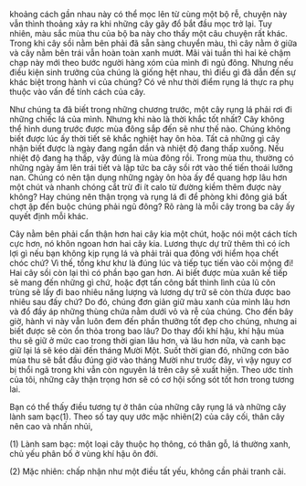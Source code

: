 khoảng cách gần nhau này có thể mọc lên từ cùng một bộ rễ, chuyện này vẫn thình thoảng xảy ra khi những cây gãy đổ bắt đầu mọc trở lại. Tuy nhiên, màu sắc mùa thu của bộ ba này cho thấy một câu chuyện rất khác. Trong khi cây sồi nằm bên phải đã sẵn sàng chuyển màu, thì cây nằm ở giữa và cây nằm bên trái vẫn hoàn toàn xanh mướt. Mãi vài tuần thì hai kẻ chậm chạp này mới theo bước người hàng xóm của mình đi ngủ đông. Nhưng nếu điều kiện sinh trưởng của chúng là giống hệt nhau, thì điều gì đã dẫn đến sự khác biệt trong hành vi của chúng? Có vẻ như thời điểm rụng lá thực ra phụ thuộc vào vấn đề tính cách của cây.

Như chúng ta đã biết trong những chương trước, một cây rụng lá phải rơi đi những chiếc lá của mình. Nhưng khi nào là thời khắc tốt nhất? Cây không thể hình dung trước được mùa đông sắp đến sẽ như thế nào. Chúng không biết được lúc ấy thời tiết sẽ khắc nghiệt hay ôn hòa. Tất cả những gì cây nhận biết được là ngày đang ngắn dần và nhiệt độ đang thấp xuống. Nếu nhiệt độ đang hạ thấp, vậy đúng là mùa đông rồi. Trong mùa thu, thường có những ngày ấm lên trái tiết và lập tức ba cây sồi rớt vào thế tiến thoái lưỡng nan. Chúng có nên tận dụng những ngày ôn hòa ấy để quang hợp lâu hơn một chút và nhanh chóng cắt trừ đi ít calo từ đường kiềm thêm được này không? Hay chúng nên thận trọng và rụng lá đi để phòng khi đông giá bất chợt ập đến buộc chúng phải ngủ đông? Rõ ràng là mỗi cây trong ba cây ấy quyết định mỗi khác.

Cây nằm bên phải cẩn thận hơn hai cây kia một chút, hoặc nói một cách tích cực hơn, nó khôn ngoan hơn hai cây kia. Lương thực dự trữ thêm thì có ích lợi gì nếu bạn không kịp rụng lá và phải trải qua đông với hiểm họa chết chóc chứ? Vì thế, tổng khư khư là đúng lúc và tiếp tục tiến vào cõi mộng đi! Hai cây sồi còn lại thì có phần bạo gan hơn. Ai biết được mùa xuân kế tiếp sẽ mang đến những gì chứ, hoặc đợt tấn công bất thình lình của lũ côn trùng sẽ lấy đi bao nhiêu năng lượng và lương dự trữ sẽ còn thừa được bao nhiêu sau đấy chứ? Do đó, chúng đơn giản giữ màu xanh của mình lâu hơn và đổ đầy áp những thùng chứa nằm dưới vỏ và rễ của chúng. Cho đến bây giờ, hành vi này vẫn luôn đem đến phần thưởng tốt đẹp cho chúng, nhưng ai biết được sẽ còn ổn thỏa trong bao lâu? Do thay đổi khí hậu, khí hậu mùa thu sẽ giữ ở mức cao trong thời gian lâu hơn, và lâu hơn nữa, và canh bạc giữ lại lá sẽ kéo dài đến tháng Mười Một. Suốt thời gian đó, những cơn bão mùa thu sẽ bắt đầu đúng giờ vào tháng Mười như trước đây, vì vậy nguy cơ bị thổi ngã trong khi vẫn còn nguyên lá trên cây sẽ xuất hiện. Theo ước tính của tôi, những cây thận trọng hơn sẽ có cơ hội sống sót tốt hơn trong tương lai.

Bạn có thể thấy điều tương tự ở thân của những cây rụng lá và những cây lành sam bạc(1). Theo số tay quy ước mặc nhiên(2) của cây cối, thân cây nên cao và nhấn nhủi,

(1) Lành sam bạc: một loại cây thuộc họ thông, có thân gỗ, lá thường xanh, chủ yếu phân bố ở vùng khí hậu ôn đới.

(2) Mặc nhiên: chấp nhận như một điều tất yếu, không cần phải tranh cãi.